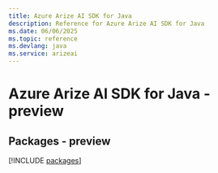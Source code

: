 ```yaml
---
title: Azure Arize AI SDK for Java
description: Reference for Azure Arize AI SDK for Java
ms.date: 06/06/2025
ms.topic: reference
ms.devlang: java
ms.service: arizeai
---
```

# Azure Arize AI SDK for Java - preview
## Packages - preview
[!INCLUDE [packages](arize-ai-index.md)]